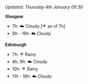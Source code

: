 *Updated: Thursday 4th January 05:30*

**Glasgow**

* 7h: :cloud: Cloudy [:umbrella: as of 7h]
* 8h - 18h: :cloud: Cloudy

**Edinburgh**

* 7h: :umbrella: Rainy
* 8h, 9h: :cloud: Cloudy
* 10h: :umbrella: Rainy
* 11h - 18h: :cloud: Cloudy
